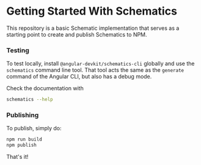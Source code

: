 # Getting Started With Schematics

This repository is a basic Schematic implementation that serves as a starting point to create and publish Schematics to NPM.

### Testing

To test locally, install `@angular-devkit/schematics-cli` globally and use the `schematics` command line tool. That tool acts the same as the `generate` command of the Angular CLI, but also has a debug mode.

Check the documentation with

```bash
schematics --help
```

### Publishing

To publish, simply do:

```bash
npm run build
npm publish
```

That's it!
